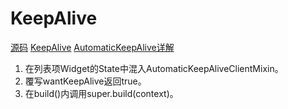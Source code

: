 # KeepAlive

[源码](https://gitee.com/learnany/flutter/blob/master/lib/keep_alive_route.dart) [KeepAlive](https://book.flutterchina.club/chapter6/keepalive.html#_6-8-%E5%8F%AF%E6%BB%9A%E5%8A%A8%E7%BB%84%E4%BB%B6%E5%AD%90%E9%A1%B9%E7%BC%93%E5%AD%98) [AutomaticKeepAlive详解](https://juejin.cn/post/6979972557575782407)

1. 在列表项Widget的State中混入AutomaticKeepAliveClientMixin。
2. 覆写wantKeepAlive返回true。
3. 在build()内调用super.build(context)。